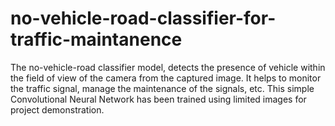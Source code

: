 # no-vehicle-road-classifier-for-traffic-maintanence
The no-vehicle-road classifier model, detects the presence of vehicle within the field of view of the camera from the captured image. It helps to monitor the traffic signal, manage the maintenance of the signals, etc. This simple Convolutional Neural Network has been trained using limited images for project demonstration. 
